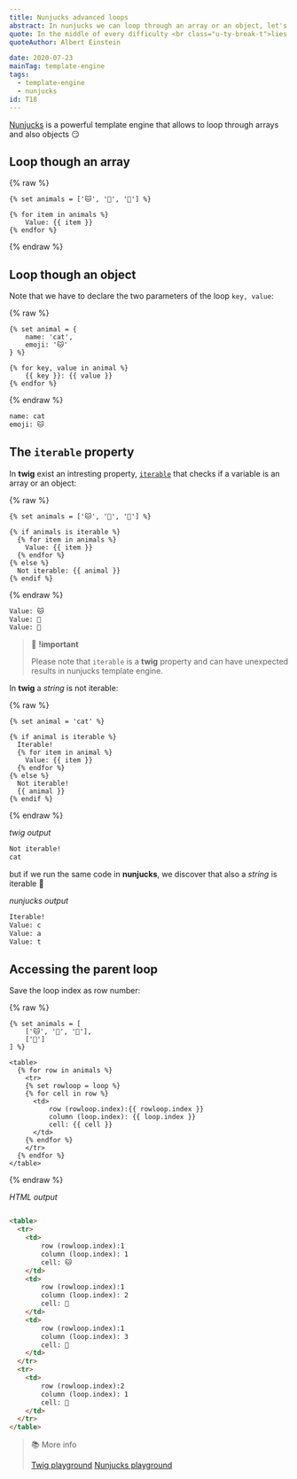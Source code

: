 ```yaml
---
title: Nunjucks advanced loops
abstract: In nunjucks we can loop through an array or an object, let's see how to do it.
quote: In the middle of every difficulty <br class="u-ty-break-t">lies opportunity
quoteAuthor: Albert Einstein

date: 2020-07-23
mainTag: template-engine
tags:
  - template-engine
  - nunjucks
id: T18
---
```


[Nunjucks](https://mozilla.github.io/nunjucks/templating.html) is a powerful template engine that allows to loop through arrays and also objects 😏

## Loop though an array

{% raw %}
  ```twig
  {% set animals = ['🐱', '🐶', '🐺'] %}

  {% for item in animals %}
      Value: {{ item }}
  {% endfor %}
  ```
{% endraw %}

## Loop though an object

Note that we have to declare the two parameters of the loop `key, value`:

{% raw %}
  ```twig
  {% set animal = {
      name: 'cat',
      emoji: '🐱'
  } %}

  {% for key, value in animal %}
      {{ key }}: {{ value }}
  {% endfor %}
  ```
{% endraw %}

```html
name: cat
emoji: 🐱
```

## The `iterable` property

In **twig** exist an intresting property, [`iterable`](https://twig.symfony.com/doc/3.x/tests/iterable.html) that checks if a variable is an array or an object:

{% raw %}
  ```twig
  {% set animals = ['🐱', '🐶', '🐺'] %}

  {% if animals is iterable %}
    {% for item in animals %}
      Value: {{ item }}
    {% endfor %}
  {% else %}
    Not iterable: {{ animal }}
  {% endif %}
  ```
{% endraw %}

```html
Value: 🐱
Value: 🐶
Value: 🐺
```

> 🧨 **!important**
>
> Please note that `iterable` is a **twig** property and can have unexpected results in nunjucks template engine.

In **twig** a _string_ is not iterable:

{% raw %}
  ```twig
  {% set animal = 'cat' %}

  {% if animal is iterable %}
    Iterable!
    {% for item in animal %}
      Value: {{ item }}
    {% endfor %}
  {% else %}
    Not iterable!
    {{ animal }}
  {% endif %}
  ```
{% endraw %}

_twig output_

```html
Not iterable!
cat
```

but if we run the same code in **nunjucks**, we discover that also a _string_ is iterable 🤯

_nunjucks output_

```html
Iterable!
Value: c
Value: a
Value: t
```

## Accessing the parent loop

Save the loop index as row number:

{% raw %}
  ```twig
  {% set animals = [
      ['🐱', '🐶', '🐺'],
      ['🐍']
  ] %}

  <table>
    {% for row in animals %}
      <tr>
      {% set rowloop = loop %}
      {% for cell in row %}
        <td>
            row (rowloop.index):{{ rowloop.index }}
            column (loop.index): {{ loop.index }}
            cell: {{ cell }}
        </td>
      {% endfor %}
      </tr>
    {% endfor %}
  </table>
  ```
{% endraw %}

_HTML output_

```html

<table>
  <tr>
    <td>
        row (rowloop.index):1
        column (loop.index): 1
        cell: 🐱
    </td>
    <td>
        row (rowloop.index):1
        column (loop.index): 2
        cell: 🐶
    </td>
    <td>
        row (rowloop.index):1
        column (loop.index): 3
        cell: 🐺
    </td>
  </tr>
  <tr>
    <td>
        row (rowloop.index):2
        column (loop.index): 1
        cell: 🐍
    </td>
  </tr>
</table>
```

> 📚 More info
>
> [Twig playground](https://twigfiddle.com/)
> [Nunjucks playground](https://np.bauke.xyz/)
